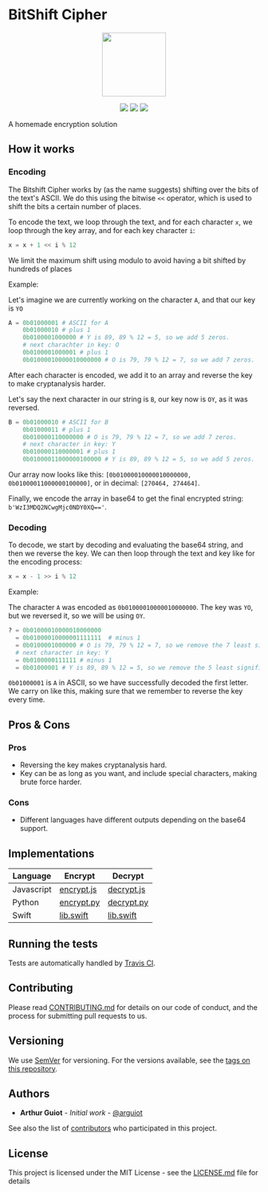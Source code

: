 # BitShift Cipher
<p align="center">
<!-- replace image by project Image -->
<img height="128" src="https://cryptools.github.io/img/bit-shift.svg">
</p>
<p align="center">
<img src="https://cryptools.github.io/img/status/implemented.svg">
<img src="https://img.shields.io/github/license/Cryptools/BitShiftCipher.svg">
<img src="https://img.shields.io/github/contributors/Cryptools/BitShiftCipher.svg">
</p>

A homemade encryption solution

## How it works

### Encoding

The Bitshift Cipher works by (as the name suggests) shifting over the bits of the text's ASCII. We do this using the bitwise `<<` operator, which is used to shift the bits a certain number of places.

To encode the text, we loop through the text, and for each character `x`, we loop through the key array, and for each key character `i`:

```py
x = x + 1 << i % 12
```

We limit the maximum shift using modulo to avoid having a bit shifted by hundreds of places

Example:

Let's imagine we are currently working on the character `A`, and that our key is `YO`

```Python
A = 0b01000001 # ASCII for A
    0b01000010 # plus 1
    0b0100001000000 # Y is 89, 89 % 12 = 5, so we add 5 zeros.
    # next charachter in key: O
    0b0100001000001 # plus 1
    0b01000010000010000000 # O is 79, 79 % 12 = 7, so we add 7 zeros.
```

After each character is encoded, we add it to an array and reverse the key to make cryptanalysis harder.

Let's say the next character in our string is `B`, our key now is `OY`, as it was reversed.

```Python
B = 0b01000010 # ASCII for B
    0b01000011 # plus 1
    0b010000110000000 # O is 79, 79 % 12 = 7, so we add 7 zeros.
    # next character in key: Y
    0b010000110000001 # plus 1
    0b01000011000000100000 # Y is 89, 89 % 12 = 5, so we add 5 zeros.
```

Our array now looks like this: `[0b01000010000010000000, 0b01000011000000100000]`, or in decimal: `[270464, 274464]`.

Finally, we encode the array in base64 to get the final encrypted string: `b'WzI3MDQ2NCwgMjc0NDY0XQ=='`.

### Decoding

To decode, we start by decoding and evaluating the base64 string, and then we reverse the key. We can then loop through the text and key like for the encoding process:

```Python
x = x - 1 >> i % 12
```

Example:

The character `A` was encoded as `0b01000010000010000000`. The key was `YO`, but we reversed it, so we will be using `OY`.

```Python
? = 0b01000010000010000000
  = 0b01000010000001111111  # minus 1
  = 0b0100001000000 # O is 79, 79 % 12 = 7, so we remove the 7 least significant bits
  # next character in key: Y
  = 0b0100000111111 # minus 1
  = 0b01000001 # Y is 89, 89 % 12 = 5, so we remove the 5 least significant bits
```

`0b01000001` is `A` in ASCII, so we have successfully decoded the first letter. We carry on like this, making sure that we remember to reverse the key every time.

## Pros & Cons

### Pros
* Reversing the key makes cryptanalysis hard.
* Key can be as long as you want, and include special characters, making brute force harder.

### Cons
* Different languages have different outputs depending on the base64 support.

## Implementations

|  Language  |           Encrypt           |           Decrypt           |
|------------|-----------------------------|-----------------------------|
| Javascript | [encrypt.js](js/encrypt.js) | [decrypt.js](js/decrypt.js) |
|   Python   | [encrypt.py](py/encrypt.py) | [decrypt.py](py/decrypt.py) |
|   Swift    | [lib.swift](swift/lib.swift)| [lib.swift](swift/lib.swift)|

## Running the tests

Tests are automatically handled by [Travis CI](https://travis-ci.org).

## Contributing

Please read [CONTRIBUTING.md](https://github.com/CrypTools/cryptools.github.io/blob/master/CONTRIBUTING.md) for details on our code of conduct, and the process for submitting pull requests to us.

## Versioning

We use [SemVer](http://semver.org/) for versioning. For the versions available, see the [tags on this repository](https://github.com/CrypTools/BitShiftCipher/tags).

## Authors

* **Arthur Guiot** - *Initial work* - [@arguiot](https://github.com/arguiot)

See also the list of [contributors](https://github.com/CrypTools/BitShiftCipher/contributors) who participated in this project.

## License

This project is licensed under the MIT License - see the [LICENSE.md](LICENSE.md) file for details
